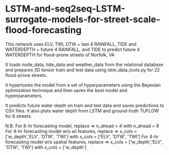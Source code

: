 # LSTM-and-seq2seq-LSTM-surrogate-models-for-street-scale-flood-forecasting
This network uses ELV, TWI, DTW + last 4 RAINFALL, TIDE and WATERDEPTH + future 4 RAINFALL, and TIDE to predict future 4 WATERDEPTH for flood-prone streets of Norfolk, VA

It loads node_data, tide_data and weather_data from the relational database and prepares 3D tensor train and test data using lstm_data_tools.py for 22 flood-prone streets.

It hypertunes the model from a set of hyperparameters using the Bayesian optimization technique and then saves the best model and hyperparameters.

It predicts future water depth on train and test data and saves predictions to CSV files. It also plots water depth from LSTM and ground-truth TUFLOW for 6 streets.

N.B.
For 8-hr forecasting model, replace => n_ahead = 4 with n_ahead = 8
For 4-hr forecasting model w/o wl features, replace => x_cols = ['w_depth','ELV', 'DTW', 'TWI'] with x_cols = ['ELV', 'DTW', 'TWI']
For 4-hr forecasting model w/o spatial features, replace => x_cols = ['w_depth','ELV', 'DTW', 'TWI'] with x_cols = ['w_depth']

